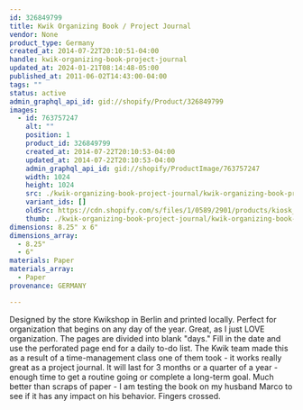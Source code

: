 ```yaml
---
id: 326849799
title: Kwik Organizing Book / Project Journal
vendor: None
product_type: Germany
created_at: 2014-07-22T20:10:51-04:00
handle: kwik-organizing-book-project-journal
updated_at: 2024-01-21T08:14:48-05:00
published_at: 2011-06-02T14:43:00-04:00
tags: ""
status: active
admin_graphql_api_id: gid://shopify/Product/326849799
images:
  - id: 763757247
    alt: ""
    position: 1
    product_id: 326849799
    created_at: 2014-07-22T20:10:53-04:00
    updated_at: 2014-07-22T20:10:53-04:00
    admin_graphql_api_id: gid://shopify/ProductImage/763757247
    width: 1024
    height: 1024
    src: ./kwik-organizing-book-project-journal/kwik-organizing-book-project-journal__0.jpg
    variant_ids: []
    oldSrc: https://cdn.shopify.com/s/files/1/0589/2901/products/kiosk_kwikcalendar.tif.jpeg?v=1406074253
    thumb: ./kwik-organizing-book-project-journal/kwik-organizing-book-project-journal__0-thumb.jpg
dimensions: 8.25" x 6"
dimensions_array:
  - 8.25"
  - 6"
materials: Paper
materials_array:
  - Paper
provenance: GERMANY

---
```


Designed by the store Kwikshop in Berlin and printed locally. Perfect for organization that begins on any day of the year. Great, as I just LOVE organization. The pages are divided into blank "days." Fill in the date and use the perforated page end for a daily to-do list. The Kwik team made this as a result of a time-management class one of them took - it works really great as a project journal. It will last for 3 months or a quarter of a year - enough time to get a routine going or complete a long-term goal. Much better than scraps of paper - I am testing the book on my husband Marco to see if it has any impact on his behavior. Fingers crossed.